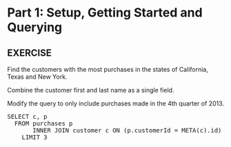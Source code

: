 # Part 1: Setup, Getting Started and Querying

## EXERCISE

Find the customers with the most purchases in the states of California, Texas and New York.

Combine the customer first and last name as a single field.

Modify the query to only include purchases made in the 4th quarter of 2013.

<pre id="example">
SELECT c, p
  FROM purchases p 
       INNER JOIN customer c ON (p.customerId = META(c).id)
    LIMIT 3
</pre>
